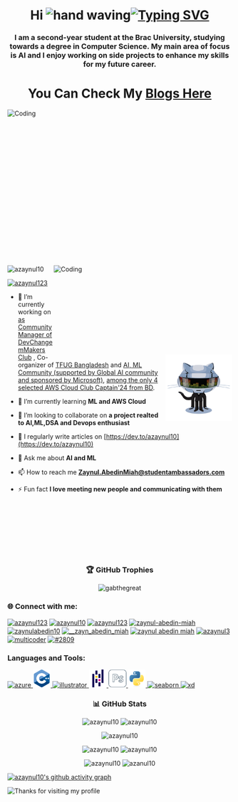 <h1 align="center">Hi <img alt="hand waving" width="40" src="https://user-images.githubusercontent.com/87297355/155946069-15aa5c06-ddfe-4d02-96fa-ea9b3eb5ed1c.gif"><a href="https://git.io/typing-svg"><img src="https://readme-typing-svg.herokuapp.com?font=Share+Tech&pause=1000&color=2000F7&random=false&width=435&lines=Hey+there+%F0%9F%91%8B;I'm+Zaynul+Abedin+Miah" alt="Typing SVG" /></a></a></h2>
<h3 align="center">I am a second-year student at the Brac University, studying towards a degree in Computer Science. My main area of focus is AI and I enjoy working on side projects to enhance my skills for my future career.</h3>

<h1 align="center">You Can Check My <a href="https://dev.to/azaynul10">Blogs Here</a></h1>

<p>
<img align="right" alt="Coding" width="510" height="350" src="https://media.tenor.com/Aw2-4sShkCUAAAAd/coding.gif">
</p>

<img align="right" alt="Coding" width="400" height="200" src="http://readme-typing-svg.herokuapp.com?font=Fira+Code&pause=1000&width=435&lines=Welcome+to+my+GitHub+world!+%F0%9F%8C%90%F0%9F%92%BB;I+am+an+AI+and+ML+enthusiast++;give+some+stars+%F0%9F%8C%9F;fork+your+favorites+%F0%9F%8D%B4;even+send+a+pull+request+%F0%9F%A4%9D">
<img align="right" width="150" height="150" src="https://raw.githubusercontent.com/azaynul10/azaynul10/master/daftpunktocat-thomas.gif"></a>

<p align="left"> 
  <img src="https://komarev.com/ghpvc/?username=azaynul10&label=Profile%20views&color=0e75b6&style=flat" alt="azaynul10" /> 
</p>

<p align="left"> <a href="https://twitter.com/azaynul123" target="blank"><img src="https://img.shields.io/twitter/follow/azaynul123?logo=twitter&style=for-the-badge" alt="azaynul123" /></a> </p>

- 🔭 I’m currently working on [as Community Manager of DevChangemMakers Club](https://www.linkedin.com/company/91442132/admin/feed/posts/) , Co-organizer of [TFUG Bangladesh](https://www.meetup.com/tensorflow-user-group-bd/) and [AI, ML Community (supported by Global AI community and sponsored by Microsoft)](https://www.meetup.com/the-ai-ml-community/), [among the only 4 selected AWS Cloud Club Captain'24 from BD](https://www.meetup.com/aws-cloud-club-brac-university).

- 🌱 I’m currently learning **ML and AWS Cloud**

- 👯 I’m looking to collaborate on **a project realted to AI,ML,DSA and Devops enthusiast**

- 📝 I regularly write articles on [https://dev.to/azaynul10](https://dev.to/azaynul10)

- 💬 Ask me about **AI and ML**

- 📫 How to reach me **Zaynul.AbedinMiah@studentambassadors.com**

- ⚡ Fun fact **I love meeting new people and communicating with them**

<div>&nbsp</div><div>&nbsp</div><div>&nbsp</div><div>&nbsp</div><div>&nbsp</div><div>&nbsp</div><div>&nbsp</div>

<h3 align="center">🏆 GitHub Trophies</h3>
<p align="center">
<img src="https://github-profile-trophy.vercel.app/?username=azaynul10&theme=radical&no-frame=false&no-bg=true&margin-w=4" alt="gabthegreat" />
</p>

<!-- BLOG-POST-LIST:START -->
<!-- BLOG-POST-LIST:END -->

<h3 align="left">🌐 Connect with me:</h3>
<p align="left">
<a href="https://codepen.io/azaynul123" target="blank"><img align="center" src="https://raw.githubusercontent.com/rahuldkjain/github-profile-readme-generator/master/src/images/icons/Social/codepen.svg" alt="azaynul123" height="30" width="40" /></a>
<a href="https://dev.to/azaynul10" target="blank"><img align="center" src="https://raw.githubusercontent.com/rahuldkjain/github-profile-readme-generator/master/src/images/icons/Social/devto.svg" alt="azaynul10" height="30" width="40" /></a>
<a href="https://twitter.com/azaynul123" target="blank"><img align="center" src="https://raw.githubusercontent.com/rahuldkjain/github-profile-readme-generator/master/src/images/icons/Social/twitter.svg" alt="azaynul123" height="30" width="40" /></a>
<a href="https://linkedin.com/in/zaynul-abedin-miah" target="blank"><img align="center" src="https://raw.githubusercontent.com/rahuldkjain/github-profile-readme-generator/master/src/images/icons/Social/linked-in-alt.svg" alt="zaynul-abedin-miah" height="30" width="40" /></a>
<a href="https://fb.com/zaynulabedin11" target="blank"><img align="center" src="https://raw.githubusercontent.com/rahuldkjain/github-profile-readme-generator/master/src/images/icons/Social/facebook.svg" alt="zaynulabedin10" height="30" width="40" /></a>
<a href="https://instagram.com/__zayn_abedin_miah" target="blank"><img align="center" src="https://raw.githubusercontent.com/rahuldkjain/github-profile-readme-generator/master/src/images/icons/Social/instagram.svg" alt="__zayn_abedin_miah" height="30" width="40" /></a>
<a href="https://www.youtube.com/c/zaynul abedin miah" target="blank"><img align="center" src="https://raw.githubusercontent.com/rahuldkjain/github-profile-readme-generator/master/src/images/icons/Social/youtube.svg" alt="zaynul abedin miah" height="30" width="40" /></a>
<a href="https://www.hackerrank.com/azaynul3" target="blank"><img align="center" src="https://raw.githubusercontent.com/rahuldkjain/github-profile-readme-generator/master/src/images/icons/Social/hackerrank.svg" alt="azaynul3" height="30" width="40" /></a>
<a href="https://codeforces.com/profile/multicoder" target="blank"><img align="center" src="https://raw.githubusercontent.com/rahuldkjain/github-profile-readme-generator/master/src/images/icons/Social/codeforces.svg" alt="multicoder" height="30" width="40" /></a>
<a href="https://discord.gg/#2809" target="blank"><img align="center" src="https://raw.githubusercontent.com/rahuldkjain/github-profile-readme-generator/master/src/images/icons/Social/discord.svg" alt="#2809" height="30" width="40" /></a>
</p>

<h3 align="left">Languages and Tools:</h3>
<p align="left"> <a href="https://azure.microsoft.com/en-in/" target="_blank" rel="noreferrer"> <img src="https://www.vectorlogo.zone/logos/microsoft_azure/microsoft_azure-icon.svg" alt="azure" width="40" height="40"/> </a> <a href="https://www.w3schools.com/cpp/" target="_blank" rel="noreferrer"> <img src="https://raw.githubusercontent.com/devicons/devicon/master/icons/cplusplus/cplusplus-original.svg" alt="cplusplus" width="40" height="40"/> </a> <a href="https://www.adobe.com/in/products/illustrator.html" target="_blank" rel="noreferrer"> <img src="https://www.vectorlogo.zone/logos/adobe_illustrator/adobe_illustrator-icon.svg" alt="illustrator" width="40" height="40"/> </a> <a href="https://pandas.pydata.org/" target="_blank" rel="noreferrer"> <img src="https://raw.githubusercontent.com/devicons/devicon/2ae2a900d2f041da66e950e4d48052658d850630/icons/pandas/pandas-original.svg" alt="pandas" width="40" height="40"/> </a> <a href="https://www.photoshop.com/en" target="_blank" rel="noreferrer"> <img src="https://raw.githubusercontent.com/devicons/devicon/master/icons/photoshop/photoshop-line.svg" alt="photoshop" width="40" height="40"/> </a> <a href="https://www.python.org" target="_blank" rel="noreferrer"> <img src="https://raw.githubusercontent.com/devicons/devicon/master/icons/python/python-original.svg" alt="python" width="40" height="40"/> </a> <a href="https://seaborn.pydata.org/" target="_blank" rel="noreferrer"> <img src="https://seaborn.pydata.org/_images/logo-mark-lightbg.svg" alt="seaborn" width="40" height="40"/> </a> <a href="https://www.adobe.com/products/xd.html" target="_blank" rel="noreferrer"> <img src="https://cdn.worldvectorlogo.com/logos/adobe-xd.svg" alt="xd" width="40" height="40"/> </a> </p>

<h3 align="center">📊 GitHub Stats</h3>

<p align="center">
<img width="400" src="https://github-readme-stats.vercel.app/api?username=azaynul10&theme=transparent&show_icons=true" alt="azaynul10" />
<img width="425" src="https://github-readme-streak-stats.herokuapp.com?user=azaynul10&theme=tokyonight&hide_border=true" alt="azaynul10" />
</p>


<p align="center">
<img src="http://github-profile-summary-cards.vercel.app/api/cards/profile-details?username=azaynul10&theme=tokyonight" alt="azaynul10" />
</p>

<p align="center">
<img src="http://github-profile-summary-cards.vercel.app/api/cards/repos-per-language?username=azaynul10&theme=tokyonight" alt="azaynul10" />
<img src="http://github-profile-summary-cards.vercel.app/api/cards/most-commit-language?username=azaynul10&theme=tokyonight" alt="azaynul10" />
</p>

<p align="center">
<img src="http://github-profile-summary-cards.vercel.app/api/cards/stats?username=azaynul10&theme=tokyonight" alt="azaynul10" />
<img src="http://github-profile-summary-cards.vercel.app/api/cards/productive-time?username=azaynul10&theme=tokyonight&utcOffset=8" alt="azanul10" />
</p>


[![azaynul10's github activity graph](https://github-readme-activity-graph.vercel.app/graph?username=azaynul10&theme=tokyo-night&hide_border=true)](https://github.com/azaynul10/github-readme-activity-graph)

<!-- ## <img src="https://media.giphy.com/media/vybWlRniCXzZC/giphy.gif" width="30">&nbsp;Now Playing 
[![spotify-github-profile](https://spotify-github-profile.vercel.app/api/view?uid=31qvjsvrsasz3ywlhwvbuqpnjzvy&cover_image=true&theme=default&bar_color_cover=true&)](https://spotify-github-profile.vercel.app/api/view?uid=31qvjsvrsasz3ywlhwvbuqpnjzvy&redirect=true)
<img align="right" src="https://spotify-recently-played-readme.vercel.app/api?user=31qvjsvrsasz3ywlhwvbuqpnjzvy" height="450" width="500" alt="gabthegreat"/> -->

<img height="120" alt="Thanks for visiting my profile" width="100%" src="https://github.com/dibyendu415/dibyendu415/blob/master/marquee.svg" />
